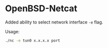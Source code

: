 # OpenBSD-Netcat

Added ability to select network interface `-e` flag.

Usage:
```bash
./nc -e tun0 x.x.x.x port
```
